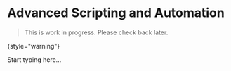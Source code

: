 # Advanced Scripting and Automation

> This is work in progress. Please check back later.
> 
{style="warning"}

Start typing here...